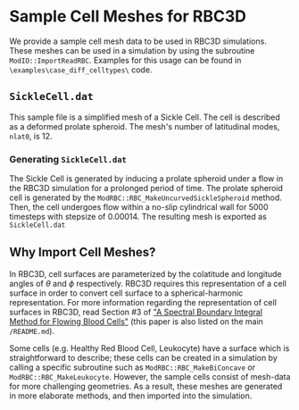 # Sample Cell Meshes for RBC3D 

We provide a sample cell mesh data to be used in RBC3D simulations.
These meshes can be used in a simulation by using the subroutine `ModIO::ImportReadRBC`.
Examples for this usage can be found in `\examples\case_diff_celltypes\` code.

## `SickleCell.dat`
This sample file is a simplified mesh of a Sickle Cell.
The cell is described as a deformed prolate spheroid.
The mesh's number of latitudinal modes, `nlat0`, is 12.

### Generating `SickleCell.dat`
The Sickle Cell is generated by inducing a prolate spheroid under a flow in the RBC3D simulation for a prolonged period of time.
The prolate spheroid cell is generated by the `ModRBC::RBC_MakeUncurvedSickleSpheroid` method.
Then, the cell undergoes flow within a no-slip cylindrical wall for 5000 timesteps with stepsize of 0.00014.
The resulting mesh is exported as `SickleCell.dat` 

## Why Import Cell Meshes?
In RBC3D, cell surfaces are parameterized by the colatitude and longitude angles of $\theta$ and $\phi$ respectively.
RBC3D requires this representation of a cell surface in order to convert cell surface to a spherical-harmonic representation.
For more information regarding the representation of cell surfaces in RBC3D, read Section #3 of ["A Spectral Boundary Integral Method for Flowing Blood Cells"](https://doi.org/10.1016/j.jcp.2010.01.024) (this paper is also listed on the main `/README.md`).

Some cells (e.g. Healthy Red Blood Cell, Leukocyte) have a surface which is straightforward to describe; these cells can be created in a simulation by calling a specific subroutine such as `ModRBC::RBC_MakeBiConcave` or `ModRBC::RBC_MakeLeukocyte`.
However, the sample cells consist of mesh-data for more challenging geometries.
As a result, these meshes are generated in more elaborate methods, and then imported into the simulation.